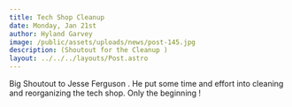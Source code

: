 ```yaml
---
title: Tech Shop Cleanup
date: Monday, Jan 21st
author: Hyland Garvey
image: /public/assets/uploads/news/post-145.jpg
description: (Shoutout for the Cleanup )
layout: ../../../layouts/Post.astro
---
```


Big Shoutout to Jesse Ferguson . He put some time and effort into cleaning and reorganizing the tech shop. Only the beginning !
